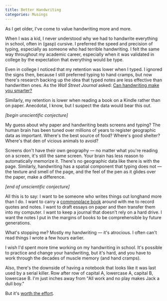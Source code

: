 ```yaml
---
title: Better Handwriting
categories: Musings
---
```


As I get older, I've come to value handwriting more and more.

When I was a kid, I never understood why we had to handwrite everything in school, often in (gasp) cursive. I preferred the speed and precision of typing, especially as someone who had terrible handwriting. I felt the same way throughout my academic career, especially when it was validated in college by the expectation that everything would be type.

Even in college I noticed that my retention was lower when I typed. I ignored the signs then, because I still preferred typing to hand cramps, but now there's research backing up the idea that typed notes are less effective than handwritten ones. As the _Wall Street Journal_ asked: [Can handwriting make you smarter?](https://www.wsj.com/articles/can-handwriting-make-you-smarter-1459784659)

Similarly, my retention is lower when reading a book on a Kindle rather than on paper. Anecdotal, I know, but I suspect the data would bear this out.

_[begin unscientific conjecture]_

My guess about why paper and handwriting beats screens and typing? The human brain has been tuned over millions of years to register geographic data as important. Where's the best source of food? Where's good shelter? Where's that den of vicious animals to avoid?

Screens don't have their own geography — no matter what you're reading on a screen, it's still the same screen. Your brain has less reason to automatically memorize it. There's no geographic data like there is with the page. Similarly, handwriting has a spatial component that typing does not — the texture and smell of the page, and the feel of the pen as it glides over the paper, make a difference.

_[end of unscientific conjecture]_

All this is to say: I want to be someone who writes things out longhand more than I do. I want to carry a [commonplace book](https://en.m.wikipedia.org/wiki/Commonplace_book) around with me to record quotes and notes. I want to draft essays on paper and then transfer them into my computer. I want to keep a journal that doesn't rely on a hard drive. I want the notes I put in the margins of books to be comprehensible by future generations.

What's stopping me? Mostly my handwriting — it's atrocious. I often can't read things I wrote a few hours earlier.

I wish I'd spent more time working on my handwriting in school. It's possible to practice and change your handwriting, but it's hard, and you have to work through the decades of muscle memory (and hand cramps).

Also, there's the downside of having a notebook that looks like it was last used by a serial killer. Row after row of capital A, lowercase A, capital B, lowercase B. I'm just inches away from "All work and no play makes Jack a dull boy."

But it's [worth the effort](http://austinkleon.com/2012/05/23/how-to-improve-your-handwriting/).
